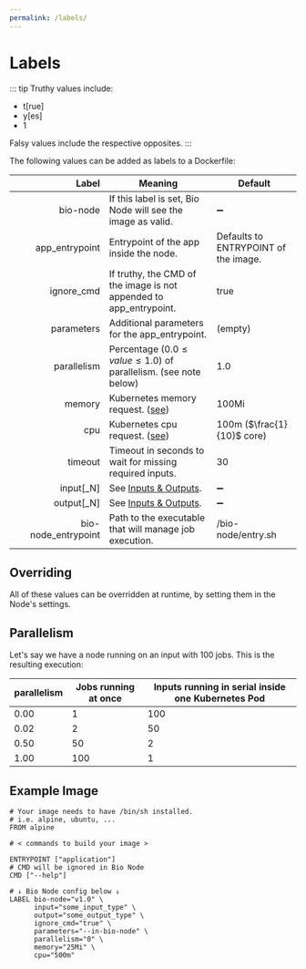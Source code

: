 ```yaml
---
permalink: /labels/
---
```


# Labels

::: tip
Truthy values include:

-   t[rue]
-   y[es]
-   1

Falsy values include the respective opposites.
:::

The following values can be added as labels to a Dockerfile:

| <div style="min-width:150px">Label</div> | Meaning                                                                 | Default                              |
| ---------------------------------------: | ----------------------------------------------------------------------- | ------------------------------------ |
|                                 bio-node | If this label is set, Bio Node will see the image as valid.             | :heavy_minus_sign:                   |
|                           app_entrypoint | Entrypoint of the app inside the node.                                  | Defaults to ENTRYPOINT of the image. |
|                               ignore_cmd | If truthy, the CMD of the image is not appended to app_entrypoint.      | true                                 |
|                               parameters | Additional parameters for the app_entrypoint.                           | (empty)                              |
|                              parallelism | Percentage ($0.0 \leq value \leq 1.0$) of parallelism. (see note below) | 1.0                                  |
|                                   memory | Kubernetes memory request. ([see][1])                                   | 100Mi                                |
|                                      cpu | Kubernetes cpu request. ([see][1])                                      | 100m ($\frac{1}{10}$ core)           |
|                                  timeout | Timeout in seconds to wait for missing required inputs.                 | 30                                   |
|                                input[_N] | See [Inputs & Outputs][2].                                              | :heavy_minus_sign:                   |
|                               output[_N] | See [Inputs & Outputs][2].                                              | :heavy_minus_sign:                   |
|                      bio-node_entrypoint | Path to the executable that will manage job execution.                  | /bio-node/entry.sh                   |

## Overriding

All of these values can be overridden at runtime, by setting them in the Node's settings.

## Parallelism

Let's say we have a node running on an input with 100 jobs. This is the resulting execution:

| parallelism | Jobs running at once | Inputs running in serial inside one Kubernetes Pod |
| ----------- | -------------------- | -------------------------------------------------- |
| 0.00        | 1                    | 100                                                |
| 0.02        | 2                    | 50                                                 |
| 0.50        | 50                   | 2                                                  |
| 1.00        | 100                  | 1                                                  |

## Example Image

```docker
# Your image needs to have /bin/sh installed.
# i.e. alpine, ubuntu, ...
FROM alpine

# < commands to build your image >

ENTRYPOINT ["application"]
# CMD will be ignored in Bio Node
CMD ["--help"]

# ↓ Bio Node config below ↓
LABEL bio-node="v1.0" \
      input="some_input_type" \
      output="some_output_type" \
      ignore_cmd="true" \
      parameters="--in-bio-node" \
      parallelism="0" \
      memory="25Mi" \
      cpu="500m"
```

[1]: https://kubernetes.io/docs/concepts/configuration/manage-compute-resources-container/#resource-requests-and-limits-of-pod-and-container
[2]: /inputs_outputs/
